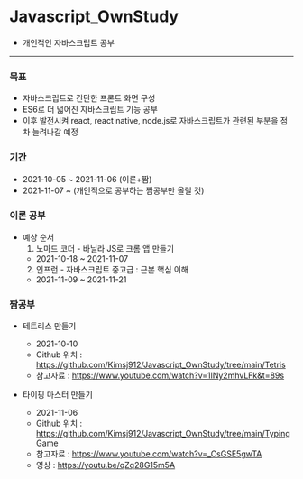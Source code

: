 # Javascript_OwnStudy
- 개인적인 자바스크립트 공부 

<hr>

### 목표
- 자바스크립트로 간단한 프론트 화면 구성
- ES6로 더 넓어진 자바스크립트 기능 공부
- 이후 발전시켜 react, react native, node.js로 자바스크립트가 관련된 부분을 점차 늘려나갈 예정

### 기간
- 2021-10-05 ~ 2021-11-06 (이론+짬)
- 2021-11-07 ~ (개인적으로 공부하는 짬공부만 올릴 것)

### 이론 공부
- 예상 순서
  1. 노마드 코더 - 바닐라 JS로 크롬 앱 만들기 
    - 2021-10-18 ~ 2021-11-07
  2. 인프런 - 자바스크립트 중고급 : 근본 핵심 이해
    - 2021-11-09 ~ 2021-11-21

### 짬공부
- 테트리스 만들기
  - 2021-10-10 
  - Github 위치 : https://github.com/Kimsj912/Javascript_OwnStudy/tree/main/Tetris
  - 참고자료 : https://www.youtube.com/watch?v=1lNy2mhvLFk&t=89s

- 타이핑 마스터 만들기
  - 2021-11-06 
  - Github 위치 : https://github.com/Kimsj912/Javascript_OwnStudy/tree/main/TypingGame
  - 참고자료 : https://www.youtube.com/watch?v=_CsGSE5gwTA
  - 영상 : https://youtu.be/qZq28G15m5A


